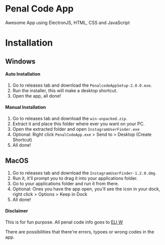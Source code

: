 # Penal Code App
Awesome App using ElectronJS, HTML, CSS and JavaScript


# Installation

## Windows

#### Auto Installation
1. Go to releases tab and download the `PenalcodeAppSetup-2.0.0.exe`.
2. Run the installer, this will make a desktop shortcut.
3. Open the app, all done!

#### Manual Installation
1. Go to releases tab and download the `win-unpacked.zip`.
2. Extract it and place this folder where ever you want on your PC.
3. Open the extracted folder and open `InstagramUserFinder.exe`
4. Optional: Right click `PenalCodeApp.exe` > Send to > Desktop (Create Shortcut)
5. All done!


## MacOS

1. Go to releases tab and download the `InstagramUserFinder-1.2.0.dmg`.
2. Run it, it'll prompt you to drag it into your applications folder.
3. Go to your applications folder and run it from there.
4. Optional: Ones you have the app open, you'll see the icon in your dock, right click > Options > Keep in Dock 
5. All done!


#### Disclaimer
This is for fun purpose. All penal code info goes to [ELI W](https://docs.google.com/document/d/1MhLSUncPfMTGKDytn4xbjam3o6NYRkgOFc2KC_szcXo/edit)

There are possibilities that there're errors, typoes or wrong codes in the app.
